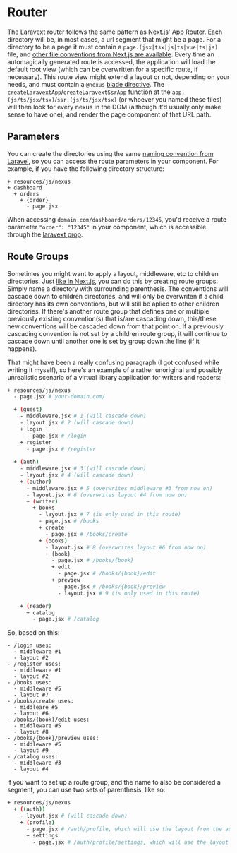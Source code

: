 # Router

The Laravext router follows the same pattern as [Next.js](https://nextjs.org/)' App Router. Each directory will be, in most cases, a url segment that might be a page. For a directory to be a page it must contain a `page.(jsx|tsx|js|ts|vue|ts|js)` file, and [other file conventions from Next.js are available](/docs/concepts/file-conventions). Every time an automagically generated route is accessed, the application will load the default root view (which can be overwritten for a specific route, if necessary). This route view might extend a layout or not, depending on your needs, and must contain a `@nexus` [blade directive](/docs/tools/blade-directives). The `createLaravextApp`/`createLaravextSsrApp` function at the `app.(js/ts/jsx/tsx)`/`ssr.(js/ts/jsx/tsx)` (or whoever you named these files) will then look for every nexus in the DOM (although it'd usually only make sense to have one), and render the page component of that URL path.

## Parameters

You can create the directories using the same [naming convention from Laravel](https://laravel.com/docs/11.x/routing#route-parameters), so you can access the route parameters in your component. For example, if you have the following directory structure:

```
+ resources/js/nexus
+ dashboard
  + orders
    + {order}
      - page.jsx
```

When accessing `domain.com/dashboard/orders/12345`, you'd receive a route parameter `"order": "12345"` in your component, which is accessible through the [laravext prop](/docs/concepts/laravext-prop).

## Route Groups

Sometimes you might want to apply a layout, middleware, etc to children directories. Just [like in Next.js](https://nextjs.org/docs/app/building-your-application/routing/route-groups), you can do this by creating route groups. Simply name a directory with surrounding parenthesis. The conventions will cascade down to children directories, and will only be overwriten if a child directory has its own conventions, but will still be aplied to other children directories. If there's another route group that defines one or multiple previously existing convention(s) that is/are cascading down, this/these new conventions will be cascaded down from that point on. If a previously cascading convention is not set by a children route group, it will continue to cascade down until another one is set by group down the line (if it happens). 

That might have been a really confusing paragraph (I got confused while writing it myself), so here's an example of a rather unoriginal and possibly unrealistic scenario of a virtual library application for writers and readers:

```bash
+ resources/js/nexus
  - page.jsx # your-domain.com/

  + (guest)
    - middleware.jsx # 1 (will cascade down)
    - layout.jsx # 2 (will cascade down)
    + login
      - page.jsx # /login
    + register
      - page.jsx # /register
  
  + (auth)
    - middleware.jsx # 3 (will cascade down)
    - layout.jsx # 4 (will cascade down)
    + (author)
      - middleware.jsx # 5 (overwrites middleware #3 from now on)
      - layout.jsx # 6 (overwrites layout #4 from now on)
      + (writer)
        + books
          - layout.jsx # 7 (is only used in this route)
          - page.jsx # /books
          + create
            - page.jsx # /books/create
          + (books)
            - layout.jsx # 8 (overwrites layout #6 from now on)
            + {book}
              - page.jsx # /books/{book}
              + edit
                - page.jsx # /books/{book}/edit
              + preview
                - page.jsx # /books/{book}/preview
                - layout.jsx # 9 (is only used in this route)

    + (reader)
      + catalog
        - page.jsx # /catalog

```

So, based on this:

```
- /login uses:
  - middleware #1
  - layout #2
- /register uses:
  - middleware #1
  - layout #2
- /books uses:
  - middleware #5
  - layout #7
- /books/create uses:
  - middleare #5
  - layout #6
- /books/{book}/edit uses:
  - middleware #5
  - layout #8
- /books/{book}/preview uses:
  - middleware #5
  - layout #9
- /catalog uses:
  - middleware #3
  - layout #4
```

if  you want to set up a route group, and the name to also be considered a segment, you can use two sets of parenthesis, like so:

```bash
+ resources/js/nexus
  + ((auth))
    - layout.jsx # (will cascade down)
    + (profile)
      - page.jsx # /auth/profile, which will use the layout from the auth route group
      + settings
        - page.jsx # /auth/profile/settings, which will use the layout from the auth route group
```